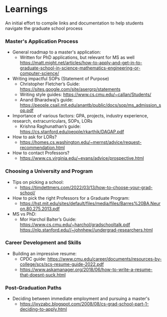 # Learnings
An initial effort to compile links and documentation to help students navigate the graduate school process

### Master's Application Process

* General roadmap to a master's application:
    * Written for PhD applications, but relevant for MS as well https://matt.might.net/articles/how-to-apply-and-get-in-to-graduate-school-in-science-mathematics-engineering-or-computer-science/
* Writing impactful SOPs (Statement of Purpose)
    * Christopher Fletcher’s Guide: https://sites.google.com/site/asergrp/statements
    * Writing style guides: https://www.cs.cmu.edu/~callan/Students/
    * Anand Bharadwaj’s guide: https://people.csail.mit.edu/anantb/public/docs/sop/ms_admission_sop.pdf
* Importance of various factors: GPA, projects, industry experience, research, extracurriculars, SOPs, LORs
    * Krishna Raghunathan’s guide: https://cs.stanford.edu/people/rkarthik/DAGAP.pdf
* How to ask for LORs?
    * https://homes.cs.washington.edu/~mernst/advice/request-recommendation.html
* How to contact Professors?
    * https://www.cs.virginia.edu/~evans/advice/prospective.html

### Choosing a University and Program
* Tips on picking a school:
    * https://timdettmers.com/2022/03/13/how-to-choose-your-grad-school/
* How to pick the right Professors for a Graduate Program:
    * https://hst.mit.edu/sites/default/files/media/files/Barres%20BA.Neuron.80.275.2013.pdf
* MS vs PhD:
    * Mor Harchol Balter’s Guide: https://www.cs.cmu.edu/~harchol/gradschooltalk.pdf
https://nlp.stanford.edu//~johnhew//undergrad-researchers.html

### Career Development and Skills
* Building an impressive resume:
    * CPDC guide: https://www.cmu.edu/career/documents/resources-by-college/scs/scs-resume-guide-2022.pdf
    * https://www.askamanager.org/2018/06/how-to-write-a-resume-that-doesnt-suck.html


### Post-Graduation Paths
* Deciding between immediate employment and pursuing a master's
    * https://jxyzabc.blogspot.com/2008/08/cs-grad-school-part-1-deciding-to-apply.html
